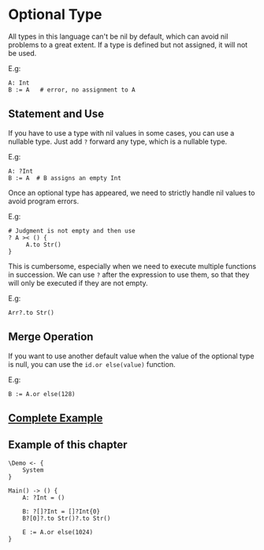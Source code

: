 # Optional Type
All types in this language can't be nil by default, which can avoid nil problems to a great extent.
If a type is defined but not assigned, it will not be used.

E.g:
```
A: Int
B := A   # error, no assignment to A
```

## Statement and Use

If you have to use a type with nil values in some cases, you can use a nullable type.
Just add `?` forward any type, which is a nullable type.

E.g:
```
A: ?Int
B := A  # B assigns an empty Int
```

Once an optional type has appeared, we need to strictly handle nil values to avoid program errors.

E.g:
```
# Judgment is not empty and then use
? A >< () {
     A.to Str()
}
```

This is cumbersome, especially when we need to execute multiple functions in succession.
We can use `?` after the expression to use them, so that they will only be executed if they are not empty.

E.g:
```
Arr?.to Str()
```

## Merge Operation
If you want to use another default value when the value of the optional type is null, you can use the `id.or else(value)` function.

E.g:
```
B := A.or else(128)
```

## [Complete Example](../example.xs)

## Example of this chapter
```
\Demo <- {
    System
}

Main() -> () {
    A: ?Int = ()

    B: ?[]?Int = []?Int{0}
    B?[0]?.to Str()?.to Str()

    E := A.or else(1024)
}
```